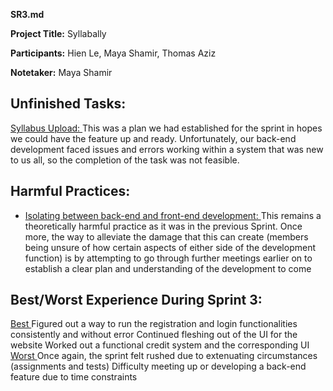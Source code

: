 **SR3.md** <br>

**Project Title:** Syllabally <br>

**Participants:** Hien Le, Maya Shamir, Thomas Aziz <br>

**Notetaker:** Maya Shamir <br>

## Unfinished Tasks:
<ins> Syllabus Upload: </ins> This was a plan we had established for the sprint in hopes we could have the feature up and ready. Unfortunately, our back-end development faced issues and errors working within a system that was new to us all, so the completion of the task was not feasible. 

## Harmful Practices:
- <ins> Isolating between back-end and front-end development: </ins> This remains a theoretically harmful practice as it was in the previous Sprint. Once more, the way to alleviate the damage that this can create (members being unsure of how certain aspects of either side of the development function) is by attempting to go through further meetings earlier on to establish a clear plan and understanding of the development to come

## Best/Worst Experience During Sprint 3:
<ins> Best </ins> 
Figured out a way to run the registration and login functionalities consistently and without error
Continued fleshing out of the UI for the website
Worked out a functional credit system and the corresponding UI
<ins> Worst </ins>
Once again, the sprint felt rushed due to extenuating circumstances (assignments and tests)
Difficulty meeting up or developing a back-end feature due to time constraints 

